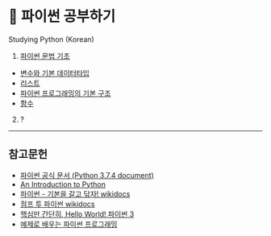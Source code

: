 # 🐍 파이썬 공부하기
Studying Python (Korean)

1. [파이썬 문법 기초](1_파이썬_문법_기초)
 - [변수와 기본 데이터타입](1_파이썬_문법_기초/1_변수와_기본_데이터타입.ipynb)
 - [리스트](1_파이썬_문법_기초/2_리스트.ipynb)
 - [파이썬 프로그래밍의 기본 구조](1_파이썬_문법_기초/3_파이썬_프로그래밍의_기본_구조.ipynb)
 - [함수](1_파이썬_문법_기초/4_함수.ipynb)
 
2. ?

---
## 참고문헌
- [파이썬 공식 문서 (Python 3.7.4 document)](https://docs.python.org/3/index.html)
- [An Introduction to Python](http://tdc-www.harvard.edu/Python.pdf)
- [파이썬 - 기본을 갈고 닦자! wikidocs](https://wikidocs.net/book/1553)
- [점프 투 파이썬 wikidocs](https://wikidocs.net/book/1)
- [핵심만 간단히, Hello World! 파이썬 3](https://wikidocs.net/book/1657)
- [예제로 배우는 파이썬 프로그래밍](http://pythonstudy.xyz/)
